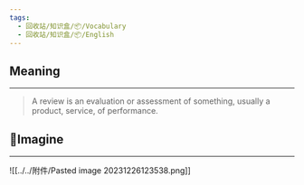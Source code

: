 ```yaml
---
tags:
  - 回收站/知识盒/📦/Vocabulary
  - 回收站/知识盒/📦/English
---
```


## Meaning

---

> A review is an evaluation or assessment of something, usually a product, service, of performance.

## 💭Imagine

---

![[../../附件/Pasted image 20231226123538.png]]
